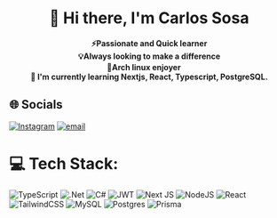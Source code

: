 <h1 align="center">
  💫 Hi there, I'm Carlos Sosa
</h1> 
<b>
<p align="center"> 
⚡Passionate and Quick learner<br>💡Always looking to make a difference<br>🌿Arch linux enjoyer <img src="https://cdn0.iconfinder.com/data/icons/flat-round-system/512/archlinux-1024.png" width="16" height="16"> <br>🌱 I'm currently learning Nextjs, React, Typescript, PostgreSQL. 
</p>
</b>

<h2>
  🌐 Socials
</h2> 

[![Instagram](https://img.shields.io/badge/Instagram-%23E4405F.svg?logo=Instagram&logoColor=white)](https://instagram.com/_carlos_x_sr_) [![email](https://img.shields.io/badge/Email-D14836?logo=gmail&logoColor=white)](mailto:carlosxaviersosa24@gmail.com) 

# 💻 Tech Stack:
![TypeScript](https://img.shields.io/badge/typescript-%23007ACC.svg?style=for-the-badge&logo=typescript&logoColor=white) ![.Net](https://img.shields.io/badge/.NET-5C2D91?style=for-the-badge&logo=.net&logoColor=white) ![C#](https://img.shields.io/badge/c%23-%23239120.svg?style=for-the-badge&logo=csharp&logoColor=white) ![JWT](https://img.shields.io/badge/JWT-black?style=for-the-badge&logo=JSON%20web%20tokens) ![Next JS](https://img.shields.io/badge/Next-black?style=for-the-badge&logo=next.js&logoColor=white) ![NodeJS](https://img.shields.io/badge/node.js-6DA55F?style=for-the-badge&logo=node.js&logoColor=white) ![React](https://img.shields.io/badge/react-%2320232a.svg?style=for-the-badge&logo=react&logoColor=%2361DAFB) ![TailwindCSS](https://img.shields.io/badge/tailwindcss-%2338B2AC.svg?style=for-the-badge&logo=tailwind-css&logoColor=white) ![MySQL](https://img.shields.io/badge/mysql-4479A1.svg?style=for-the-badge&logo=mysql&logoColor=white) ![Postgres](https://img.shields.io/badge/postgres-%23316192.svg?style=for-the-badge&logo=postgresql&logoColor=white) ![Prisma](https://img.shields.io/badge/Prisma-3982CE?style=for-the-badge&logo=Prisma&logoColor=white)

<!-- Proudly created with GPRM ( https://gprm.itsvg.in ) -->
